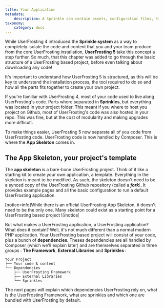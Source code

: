 ```yaml
---
title: Your Application
metadata:
    description: A Sprinkle can contain assets, configuration files, translations, routes, PHP classes, and Twig templates.
taxonomy:
    category: docs
---
```


While UserFrosting 4 introduced the **Sprinkle system** as a way to completely isolate the code and content that you and your team produce from the core UserFrosting installation, **UserFrosting 5** take this concept a step further. So much, that this chapter was added to go through the basic structure of a UserFrosting based project, before even talking about downloading any code!

It's important to understand how UserFrosting 5 is structured, as this will be key to understand the installation process, the tool required to do so and how all the parts fits together to create your own project.

If you're familiar with UserFrosting 4, most of your code used to live along UserFrosting's code. Parts where separated in **Sprinkles**, but everything was located in your project folder. This meant if you where to host you project on Github, most of UserFrosting's code was also hosted in your repo. This was fine, but at the cost of modularity and making upgrades more difficult.

To make things easier, UserFrosting 5 now separate all of you code from UserFrosting code. UserFrosting code is now handled by Composer. This is where the **App Skeleton** comes in.

## The App Skeleton, your project's template

The **app skeleton** is a bare-bone UserFrosting project. Think of it like a starting kit to create your own application, a template. Everything in the skeleton is meant to be modified. As such, the skeleton doesn't need to be a synced copy of the UserFrosting Github repository (called a ***fork***). It provides example pages and all the basic configuration to run a default UserFrosting application. 

[notice=info]While there is an official UserFrosting App Skeleton, it doesn't need to be the only one. Many skeleton could exist as a starting point for a UserFrosting based project ![/notice]

But what makes a UserFrosting application, a UserFrosting application? What does it contain? Well, it's not much different than a normal modern PHP application. Your UserFrosting based project will consist of your code, plus a bunch of **dependencies**. Theses dependencies are all handled by Composer (which we'll explain later) and are themselves separated in three groups : **The Framework**, **External Libraries** and **Sprinkles** :

```
Your Project
├── Your code & content
└── Dependencies
    ├── UserFrosting Framework
    ├── External Libraries
    └── Sprinkles
```

The next pages will explain which dependencies UserFrosting rely on, what is the UserFrosting Framework, what are sprinkles and which one are bundled with UserFrosting by default.
